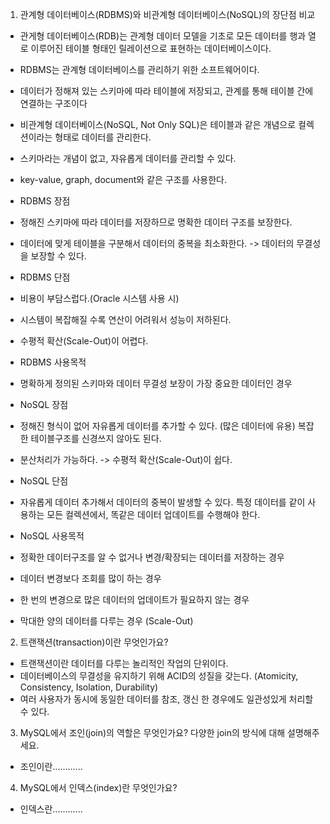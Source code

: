 1. 관계형 데이터베이스(RDBMS)와 비관계형 데이터베이스(NoSQL)의 장단점 비교

- 관게형 데이터베이스(RDB)는 관계형 데이터 모델을 기초로 모든 데이터를 행과 열로 이루어진 테이블 형태인 릴레이션으로 표현하는 데이터베이스이다.
- RDBMS는 관계형 데이터베이스를 관리하기 위한 소프트웨어이다.
- 데이터가 정해져 있는 스키마에 따라 테이블에 저장되고, 관계를 통해 테이블 간에 연결하는 구조이다

- 비관계형 데이터베이스(NoSQL, Not Only SQL)은 테이블과 같은 개념으로 컬렉션이라는 형태로 데이터를 관리한다.
- 스키마라는 개념이 없고, 자유롭게 데이터를 관리할 수 있다. 
- key-value, graph, document와 같은 구조를 사용한다.

- RDBMS 장점
- 정해진 스키마에 따라 데이터를 저장하므로 명확한 데이터 구조를 보장한다.
- 데이터에 맞게 테이블을 구분해서 데이터의 중복을 최소화한다. -> 데이터의 무결성을 보장할 수 있다.

- RDBMS 단점
- 비용이 부담스럽다.(Oracle 시스템 사용 시)
- 시스템이 복잡해질 수록 연산이 어려워서 성능이 저하된다.
- 수평적 확산(Scale-Out)이 어렵다.

- RDBMS 사용목적
- 명확하게 정의된 스키마와 데이터 무결성 보장이 가장 중요한 데이터인 경우

- NoSQL 장점
- 정해진 형식이 없어 자유롭게 데이터를 추가할 수 있다. (많은 데이터에 유용)
  복잡한 테이블구조를 신경쓰지 않아도 된다.
- 분산처리가 가능하다. -> 수평적 확산(Scale-Out)이 쉽다.

- NoSQL 단점
- 자유롭게 데이터 추가해서 데이터의 중복이 발생할 수 있다.
  특정 데이터를 같이 사용하는 모든 컬렉션에서, 똑같은 데이터 업데이트를 수행해야 한다.
  
- NoSQL 사용목적
- 정확한 데이터구조를 알 수 없거나 변경/확장되는 데이터를 저장하는 경우
- 데이터 변경보다 조회를 많이 하는 경우
- 한 번의 변경으로 많은 데이터의 업데이트가 필요하지 않는 경우
- 막대한 양의 데이터를 다루는 경우 (Scale-Out)

2. 트랜잭션(transaction)이란 무엇인가요?

- 트랜잭션이란 데이터를 다루는 놀리적인 작업의 단위이다.
- 데이터베이스의 무결성을 유지하기 위해 ACID의 성질을 갖는다. (Atomicity, Consistency, Isolation, Durability)
- 여러 사용자가 동시에 동일한 데이터를 참조, 갱신 한 경우에도 일관성있게 처리할 수 있다.

3. MySQL에서 조인(join)의 역할은 무엇인가요? 다양한 join의 방식에 대해 설명해주세요.

- 조인이란............

4. MySQL에서 인덱스(index)란 무엇인가요?

- 인덱스란............
